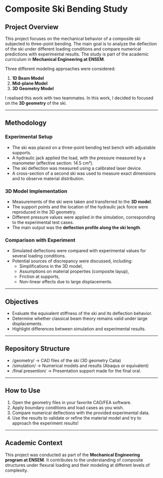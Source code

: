 # Composite Ski Bending Study

## Project Overview  
This project focuses on the mechanical behavior of a composite ski subjected to three-point bending. The main goal is to analyze the deflection of the ski under different loading conditions and compare numerical predictions with experimental results. The study is part of the academic curriculum in **Mechanical Engineering at ENSEM**.  

Three different modeling approaches were considered:  
1. **1D Beam Model**  
2. **Mid-plane Model**  
3. **3D Geometry Model**  

I realised this work with two teammates. 
In this work, I decided to focused on the **3D geometry** of the ski.  

---

## Methodology  

### Experimental Setup  
- The ski was placed on a three-point bending test bench with adjustable supports.  
- A hydraulic jack applied the load, with the pressure measured by a manometer (effective section: 14.5 cm²).  
- The ski deflection was measured using a calibrated laser device.  
- A cross-section of a second ski was used to measure exact dimensions and to observe material distribution.  

### 3D Model Implementation  
- Measurements of the ski were taken and transferred to the **3D model**.  
- The support points and the location of the hydraulic jack force were reproduced in the 3D geometry.  
- Different pressure values were applied in the simulation, corresponding to the experimental test cases.  
- The main output was the **deflection profile along the ski length**.  

### Comparison with Experiment  
- Simulated deflections were compared with experimental values for several loading conditions.  
- Potential sources of discrepancy were discussed, including:  
  - Simplifications in the 3D model,  
  - Assumptions on material properties (composite layup),  
  - Friction at supports,  
  - Non-linear effects due to large displacements.  

---

## Objectives  
- Evaluate the equivalent stiffness of the ski and its deflection behavior.  
- Determine whether classical beam theory remains valid under large displacements.  
- Highlight differences between simulation and experimental results.  

---

## Repository Structure  
- /geometry/ → CAD files of the ski (3D geometry Catia)
- /simulation/ → Numerical models and results (Abaqus or equivalent)
- /final presention/ → Presentation support made for the final oral.

---

## How to Use  
1. Open the geometry files in your favorite CAD/FEA software.  
2. Apply boundary conditions and load cases as you wish. 
3. Compare numerical deflections with the provided experimental data.  
4. Use the results to validate or refine the material model and try to approach the experiment results!

---

## Academic Context  
This project was conducted as part of the **Mechanical Engineering program at ENSEM**. It contributes to the understanding of composite structures under flexural loading and their modeling at different levels of complexity.  

